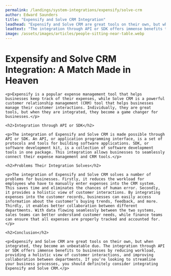 ```yaml
---
permalink: /landings/system-integrations/expensify/solve-crm
author: Edward Saunders
title: "Expensify and Solve CRM Integration"
leadhead: "Expensify and Solve CRM are great tools on their own, but when integrated, they become an unbeatable duo"
leadtext: "The integration through API or SDK offers immense benefits to businesses by reducing workload, providing a holistic view of customer interactions, and improving collaboration between departments. If you’re looking to streamline your business processes, you should definitely consider integrating Expensify and Solve CRM."
image: /assets/images/articles/people-sitting-near-table.webp
---
```

<div class="arttext">	<h1>Expensify and Solve CRM Integration: A Match Made in Heaven</h1>
	
	<p>Expensify is a popular expense management tool that helps businesses keep track of their expenses, while Solve CRM is a powerful customer relationship management (CRM) tool that helps businesses manage their customer interactions. Individually, they are great tools, but when they are integrated, they become a game changer for businesses.</p>

	<h2>Integration through API or SDK</h2>

	<p>The integration of Expensify and Solve CRM is made possible through API or SDK. An API, or application programming interface, is a set of protocols and tools for building software applications. SDK, or software development kit, is a collection of software development tools in one package. This integration allows businesses to seamlessly connect their expense management and CRM tools.</p>

	<h2>Problems Their Integration Solves</h2>

	<p>The integration of Expensify and Solve CRM solves a number of problems for businesses. Firstly, it reduces the workload for employees who have to manually enter expenses into the CRM system. This saves time and eliminates the chances of human error. Secondly, it provides a holistic view of customer interactions. By integrating expenses into the customer records, businesses can easily access information about the customer’s buying trends, feedback, and more. Thirdly, it enables better collaboration between different departments. With data flowing seamlessly between the two systems, sales teams can better understand customer needs, while finance teams can ensure that all expenses are properly tracked and accounted for.</p>

	<h2>Conclusion</h2>

	<p>Expensify and Solve CRM are great tools on their own, but when integrated, they become an unbeatable duo. The integration through API or SDK offers immense benefits to businesses by reducing workload, providing a holistic view of customer interactions, and improving collaboration between departments. If you’re looking to streamline your business processes, you should definitely consider integrating Expensify and Solve CRM.</p>
</div>